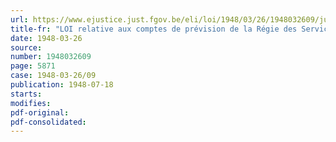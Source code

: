 ```yaml
---
url: https://www.ejustice.just.fgov.be/eli/loi/1948/03/26/1948032609/justel
title-fr: "LOI relative aux comptes de prévision de la Régie des Services frigorifiques de l'Etat belge pour l'exercice 1948"
date: 1948-03-26
source:
number: 1948032609
page: 5871
case: 1948-03-26/09
publication: 1948-07-18
starts:
modifies:
pdf-original:
pdf-consolidated:
---
```


